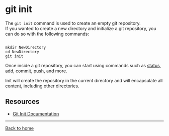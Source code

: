 # git init
The `git init` command is used to create an empty git repository.  
If you wanted to create a new directory and initialize a git repository, you can do so with the following commands:  
```

mkdir NewDirectory
cd NewDirectory
git init
```
Once inside a git repository, you can start using commands such as
[status](./Status.md),
[add](./Add.md),
[commit](./Commit,md),
[push](./Push.md), 
and more.  
  
  Init will create the repository in the current directory and will encapsulate all content, including other directories.

  ## Resources
  - [Git Init Documentation](https://git-scm.com/docs/git-init)
  ---
[Back to home](../README.md)
